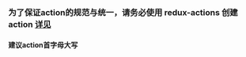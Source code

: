 ### 为了保证action的规范与统一，请务必使用 redux-actions 创建 action [详见](https://github.com/redux-utilities/redux-actions)

#### 建议action首字母大写